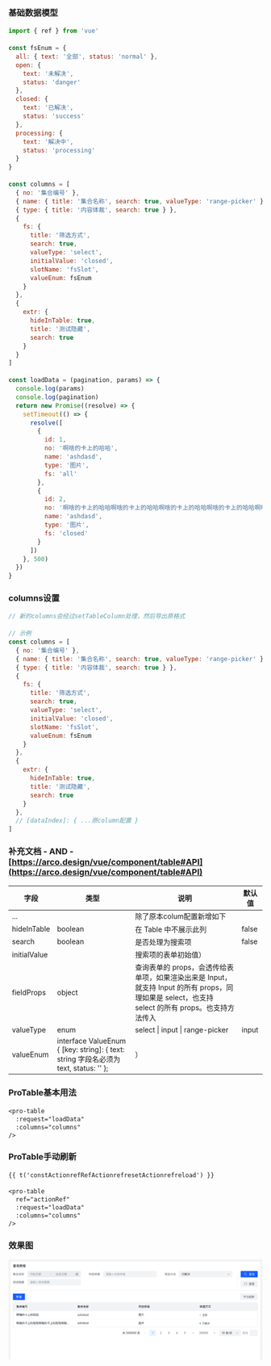 ### 基础数据模型

```js
import { ref } from 'vue'

const fsEnum = {
  all: { text: '全部', status: 'normal' },
  open: {
    text: '未解决',
    status: 'danger'
  },
  closed: {
    text: '已解决',
    status: 'success'
  },
  processing: {
    text: '解决中',
    status: 'processing'
  }
}

const columns = [
  { no: '集合编号' },
  { name: { title: '集合名称', search: true, valueType: 'range-picker' } },
  { type: { title: '内容体裁', search: true } },
  {
    fs: {
      title: '筛选方式',
      search: true,
      valueType: 'select',
      initialValue: 'closed',
      slotName: 'fsSlot',
      valueEnum: fsEnum
    }
  },
  {
    extr: {
      hideInTable: true,
      title: '测试隐藏',
      search: true
    }
  }
]

const loadData = (pagination, params) => {
  console.log(params)
  console.log(pagination)
  return new Promise((resolve) => {
    setTimeout(() => {
      resolve([
        {
          id: 1,
          no: '啊啥的卡上的哈哈',
          name: 'ashdasd',
          type: '图片',
          fs: 'all'
        },
        {
          id: 2,
          no: '啊啥的卡上的哈哈啊啥的卡上的哈哈啊啥的卡上的哈哈啊啥的卡上的哈哈啊啥的卡上的哈哈啊啥的卡上的哈哈啊啥的卡上的哈哈啊啥的卡上的哈哈啊啥的卡上的哈哈啊啥的卡上的哈哈啊啥的卡上的哈哈啊啥的卡上的哈哈啊啥的卡上的哈哈啊啥的卡上的哈哈',
          name: 'ashdasd',
          type: '图片',
          fs: 'closed'
        }
      ])
    }, 500)
  })
}
```

### columns设置
```js
// 新的columns会经过setTableColumn处理，然后导出原格式

// 示例
const columns = [
  { no: '集合编号' },
  { name: { title: '集合名称', search: true, valueType: 'range-picker' } },
  { type: { title: '内容体裁', search: true } },
  {
    fs: {
      title: '筛选方式',
      search: true,
      valueType: 'select',
      initialValue: 'closed',
      slotName: 'fsSlot',
      valueEnum: fsEnum
    }
  },
  {
    extr: {
      hideInTable: true,
      title: '测试隐藏',
      search: true
    }
  },
  // [dataIndex]: { ...原column配置 }
]
```
### 补充文档 - AND - [https://arco.design/vue/component/table#API](https://arco.design/vue/component/table#API)
| 字段           | 类型                                                                            | 说明                              | 默认值   |
|--------------|-------------------------------------------------------------------------------|---------------------------------|-------|
| ...          |                                                                               | 除了原本colum配置新增如下                 |       |
| hideInTable  | boolean                                                                       | 在 Table 中不展示此列              | false |
| search       | boolean                                                                       | 是否处理为搜索项                        | false |
| initialValue |                                                                               | 搜索项的表单初始值）                      |       |
| fieldProps  | object                                                                        | 查询表单的 props，会透传给表单项，如果渲染出来是 Input，就支持 Input 的所有 props，同理如果是 select，也支持 select 的所有 props。也支持方法传入   |       |
| valueType    | enum                                                                          | select \| input \| range-picker | input |
| valueEnum  | interface ValueEnum { [key: string]: { text: string 字段名必须为text, status: '' }; | ）               |  |

### ProTable基本用法

```vue
<pro-table 
  :request="loadData" 
  :columns="columns" 
/>
```

### ProTable手动刷新
```vue
{{ t('constActionrefRefActionrefresetActionrefreload') }}

<pro-table 
  ref="actionRef"
  :request="loadData" 
  :columns="columns" 
/>
```

### 效果图
![img.png](img.png)

